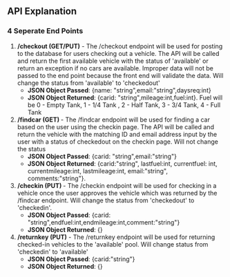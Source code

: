 ## API Explanation

### 4 Seperate End Points

1. <b>/checkout (GET/PUT)</b> - The /checkout endpoint will be used for posting to the database for users checking out a vehicle. The API will be called and return the first available vehicle with the status of 'available' or return an exception if no cars are available. Improper data will not be passed to the end point because the front end will validate the data. Will change the status from 'available' to 'checkedout'
    * <b>JSON Object Passed</b>: {name: "string",email:"string",daysreq:int}
    * <b>JSON Object Returned</b>: {carid: "string",mileage:int,fuel:int}. Fuel will be 0 - Empty Tank, 1 - 1/4 Tank , 2 - Half Tank, 3 - 3/4 Tank, 4 - Full Tank
2. <b>/findcar (GET) </b>- The /findcar endpoint will be used for finding a car based on the user using the checkin page. The API will be called and return the vehicle with the matching ID and email address  input by the user with a status of checkedout on the checkin page. Will not change the status
    * <b>JSON Object Passed</b>: {carid: "string",email:"string"}
    * <b>JSON Object Returned</b>: {carid:"string", lastfuel:int, currentfuel: int, currentmileage:int, lastmileage:int, email:"string", comments:"string"}.
3. <b>/checkin (PUT) </b>- The /checkin endpoint will be used for checking in a vehicle once the user approves the vehicle which was returned by the /findcar endpoint. Will  change the status from 'checkedout' to 'checkedin'.
    * <b>JSON Object Passed</b>: {carid: "string",endfuel:int,endmileage:int,comment:"string"}
    * <b>JSON Object Returned</b>: {}
4. <b>/returnkey (PUT)</b> - The /returnkey endpoint will be used for returning checked-in vehicles to the 'available' pool. Will change status from 'checkedin' to 'available'
    * <b>JSON Object Passed</b>: {carid:"string"}
    * <b>JSON Object Returned</b>: {}
